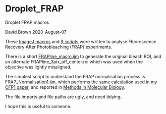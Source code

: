 # Droplet_FRAP
Droplet FRAP macros

David Brown 
2020-August-07

These [ImageJ macros](https://github.com/davidbrown2324/Droplet_FRAP/tree/master/ImageJ) and [R scripts](https://github.com/davidbrown2324/Droplet_FRAP/tree/master/R) were written to analyse Fluorescence Recovery After Photobleaching (FRAP) experiments.

There is a short [FRAPline_macro.ijm](https://github.com/davidbrown2324/Droplet_FRAP/blob/master/ImageJ/FRAPline_macro.ijm) to generate the original bleach ROI, and an alternate FRAPline_3pix_off_center.roi which was used when the objective was lightly misaligned.

The simplest script to understand the FRAP normalisation process is [FRAP_Normalisation1.ijm](https://github.com/davidbrown2324/Droplet_FRAP/blob/master/ImageJ/FRAP_Normalisation1.ijm), which performs the same calculation used in my [CFP1 paper](https://www.cell.com/cell-reports/pdf/S2211-1247(17)31137-3.pdf), and reported in [Methods in Molecular Biology](https://link.springer.com/protocol/10.1007%2F978-1-61779-477-3_11).

The file imports and file paths are ugly, and need tidying.

I hope this is useful to someone.


